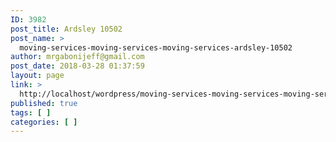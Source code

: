 ```yaml
---
ID: 3982
post_title: Ardsley 10502
post_name: >
  moving-services-moving-services-moving-services-ardsley-10502
author: mrgabonijeff@gmail.com
post_date: 2018-03-28 01:37:59
layout: page
link: >
  http://localhost/wordpress/moving-services-moving-services-moving-services-ardsley-10502/
published: true
tags: [ ]
categories: [ ]
---
```

